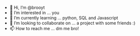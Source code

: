 - 👋 Hi, I’m @brooyt
- 👀 I’m interested in ... you
- 🌱 I’m currently learning ... python, SQL and Javascript
- 💞️ I’m looking to collaborate on ... a project with some friends :) 
- 📫 How to reach me ... dm me bro!

<!---
brooyt/brooyt is a ✨ special ✨ repository because its `README.md` (this file) appears on your GitHub profile.
You can click the Preview link to take a look at your changes.
--->
